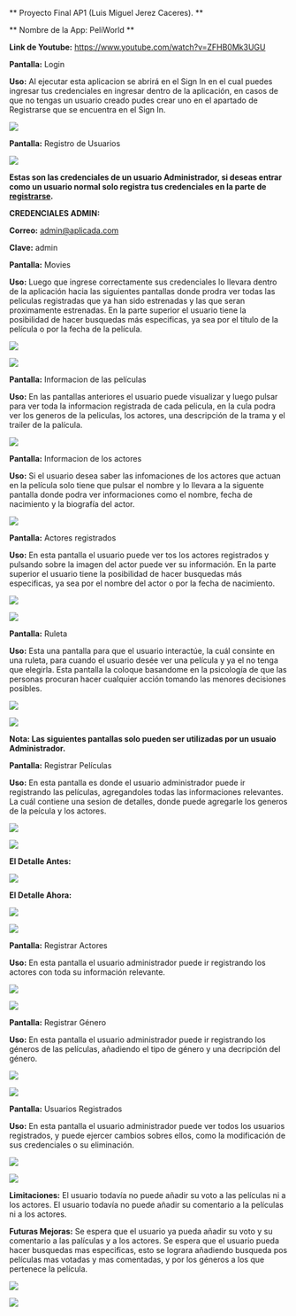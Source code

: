 **
Proyecto Final AP1 (Luis Miguel Jerez Caceres).
**

**
Nombre de la App: PeliWorld
**

**Link de Youtube:** https://www.youtube.com/watch?v=ZFHB0Mk3UGU

**Pantalla:** Login

**Uso:** Al ejecutar esta aplicacion se abrirá en el Sign In en el cual puedes ingresar tus credenciales en ingresar dentro de la aplicación, en casos de que no tengas un usuario creado pudes crear uno en el apartado de Registrarse que se encuentra en el Sign In.

![](https://i.postimg.cc/kg3zHhyb/login.png)

**Pantalla:** Registro de Usuarios

![](https://i.postimg.cc/qBmCQP41/regitro.png)

**Estas son las credenciales de un usuario Administrador,  si deseas entrar como un usuario normal solo registra tus credenciales en la parte de [registrarse](http://reg "registrarse").**

**CREDENCIALES ADMIN:**

**Correo:** admin@aplicada.com

**Clave:** admin


**Pantalla:** Movies

**Uso:** Luego que ingrese correctamente sus credenciales lo llevara dentro de la aplicación hacia las siguientes pantallas donde prodra ver todas las peliculas registradas que ya han sido estrenadas y las que seran proximamente estrenadas. En la parte superior el usuario tiene la posibilidad de hacer busquedas más especificas, ya sea por el titulo de la película o por la fecha de la película.

![](https://i.postimg.cc/W3bjYbvz/movies.png)

![](https://i.postimg.cc/Qdw0n6ZT/movies2.png)

**Pantalla:** Informacion de las películas

**Uso:** En las pantallas anteriores el usuario puede visualizar y luego pulsar para ver toda la informacion registrada de cada pelicula, en la cula podra ver los generos de la peliculas, los actores, una descripción de la trama y el trailer de la palícula.

![](https://i.postimg.cc/63gMFYvS/ver-movies.png)

**Pantalla:** Informacion de los actores

**Uso:** Si el usuario desea saber las infomaciones de los actores que actuan en la película solo tiene que pulsar el nombre y lo llevara a la siguente pantalla donde podra ver informaciones como el nombre, fecha de nacimiento y la biografía del actor.

![](https://i.postimg.cc/76FpSxmf/info-actores.png)

**Pantalla:** Actores registrados

**Uso:** En esta pantalla el usuario puede ver tos los actores registrados y pulsando sobre la imagen del actor puede ver su información. En la parte superior el usuario tiene la posibilidad de hacer busquedas más especificas, ya sea por el nombre del actor o por la fecha de nacimiento.

![](https://i.postimg.cc/HkM8t3Yn/actores.png)

![](https://i.postimg.cc/F15ktJGN/actoresr.png)

**Pantalla:** Ruleta

**Uso:** Esta una pantalla para que el usuario interactúe, la cuál consinte en una ruleta, para cuando el usuario desée ver una película y ya el no tenga que elegirla. Esta pantalla la coloque basandome en la psicología de que las personas procuran hacer cualquier acción tomando las menores decisiones posibles.

![](https://i.postimg.cc/cLTjJ739/ruleta.png)

![](https://i.postimg.cc/j2s3KL50/ruleta2.png)

**Nota: Las siguientes pantallas solo pueden ser utilizadas por un usuaio Administrador.**

**Pantalla:** Registrar Películas

**Uso:** En esta pantalla es donde el usuario administrador puede ir registrando las películas, agregandoles todas las informaciones relevantes. La cuál contiene una sesion de detalles, donde puede agregarle los generos de la peícula y los actores.

![](https://i.postimg.cc/FsqXv5MW/R-peliculas.png)

![](https://i.postimg.cc/pr096GCp/Imagen5.png)

**El Detalle Antes:**

![](https://i.postimg.cc/N0Wm1Mrh/detalle.png)

**El Detalle Ahora:**

![](https://i.postimg.cc/bwNq7np7/Imagen3.png)

![](https://i.postimg.cc/nr3nrV1R/Imagen2.png)

**Pantalla:** Registrar Actores

**Uso:** En esta pantalla el usuario administrador puede ir registrando los actores con toda su información relevante.

![](https://i.postimg.cc/xTTJNHFJ/R-actores.png)

![](https://i.postimg.cc/VNMdPF5T/Registroactores.png)

**Pantalla:** Registrar Género

**Uso:** En esta pantalla el usuario administrador puede ir registrando los géneros de las películas, añadiendo el tipo de género y una decripción del género.

![](https://i.postimg.cc/wTyzrj14/registrogenero.png)

![](https://i.postimg.cc/NFxdJT12/generos.png)

**Pantalla:** Usuarios Registrados

**Uso:**  En esta pantalla el usuario administrador puede ver todos los usuarios registrados, y puede ejercer cambios sobres ellos, como la modificación de sus credenciales o su eliminación.

![](https://i.postimg.cc/4dxyHRWC/c-usuarios.png)

![](https://i.postimg.cc/15qtqHrz/usuarios.png)

**Limitaciones:**
El usuario todavía no puede añadir su voto a las películas ni a los actores.
El usuario todavía no puede añadir su comentario a la películas ni a los actores.

**Futuras Mejoras:**
Se espera que el usuario ya pueda añadir su voto y su comentario a las palículas y a los actores.
Se espera que el usuario pueda hacer busquedas mas especificas, esto se lograra añadiendo busqueda pos películas mas votadas y mas comentadas, y por los géneros a los que pertenece la película.

![](https://i.postimg.cc/Y09hmBqG/putuaci-n.png)

![](https://i.postimg.cc/44LKRyBz/comentarios.png)
